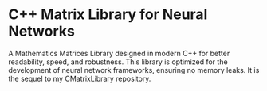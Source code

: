 # C++ Matrix Library for Neural Networks
 A Mathematics Matrices Library designed in modern C++ for better readability, speed, and robustness. This library is optimized for the development of neural network frameworks, ensuring no memory leaks. It is the sequel to my CMatrixLibrary repository.
